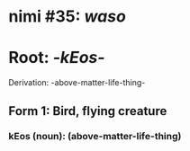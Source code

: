 # nimi #35: *waso*
# Root: *-kEos-*
Derivation: -above-matter-life-thing-

## Form 1: Bird, flying creature
### kEos (noun): (above-matter-life-thing)

